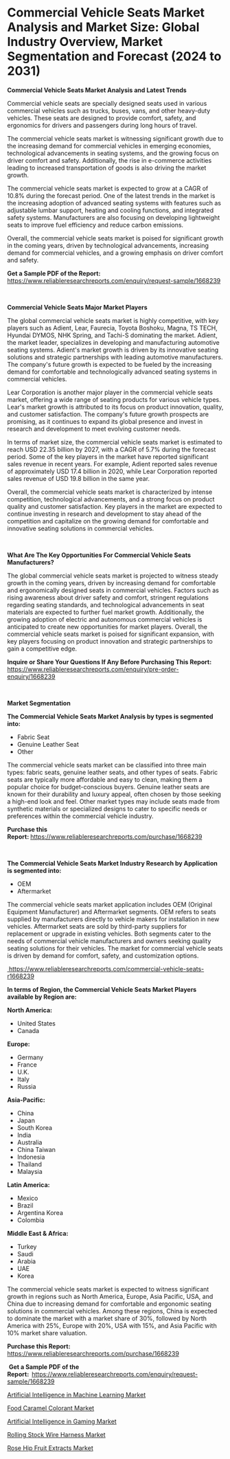 <p><h1>Commercial Vehicle Seats Market Analysis and Market Size: Global Industry Overview, Market Segmentation and Forecast (2024 to 2031)</h1></p><p><strong>Commercial Vehicle Seats Market Analysis and Latest Trends</strong></p>
<p><p>Commercial vehicle seats are specially designed seats used in various commercial vehicles such as trucks, buses, vans, and other heavy-duty vehicles. These seats are designed to provide comfort, safety, and ergonomics for drivers and passengers during long hours of travel.</p><p>The commercial vehicle seats market is witnessing significant growth due to the increasing demand for commercial vehicles in emerging economies, technological advancements in seating systems, and the growing focus on driver comfort and safety. Additionally, the rise in e-commerce activities leading to increased transportation of goods is also driving the market growth.</p><p>The commercial vehicle seats market is expected to grow at a CAGR of 10.8% during the forecast period. One of the latest trends in the market is the increasing adoption of advanced seating systems with features such as adjustable lumbar support, heating and cooling functions, and integrated safety systems. Manufacturers are also focusing on developing lightweight seats to improve fuel efficiency and reduce carbon emissions.</p><p>Overall, the commercial vehicle seats market is poised for significant growth in the coming years, driven by technological advancements, increasing demand for commercial vehicles, and a growing emphasis on driver comfort and safety.</p></p>
<p><strong>Get a Sample PDF of the Report:&nbsp;</strong> <a href="https://www.reliableresearchreports.com/enquiry/request-sample/1668239">https://www.reliableresearchreports.com/enquiry/request-sample/1668239</a></p>
<p>&nbsp;</p>
<p><strong>Commercial Vehicle Seats Major Market Players</strong></p>
<p><p>The global commercial vehicle seats market is highly competitive, with key players such as Adient, Lear, Faurecia, Toyota Boshoku, Magna, TS TECH, Hyundai DYMOS, NHK Spring, and Tachi-S dominating the market. Adient, the market leader, specializes in developing and manufacturing automotive seating systems. Adient's market growth is driven by its innovative seating solutions and strategic partnerships with leading automotive manufacturers. The company's future growth is expected to be fueled by the increasing demand for comfortable and technologically advanced seating systems in commercial vehicles.</p><p>Lear Corporation is another major player in the commercial vehicle seats market, offering a wide range of seating products for various vehicle types. Lear's market growth is attributed to its focus on product innovation, quality, and customer satisfaction. The company's future growth prospects are promising, as it continues to expand its global presence and invest in research and development to meet evolving customer needs.</p><p>In terms of market size, the commercial vehicle seats market is estimated to reach USD 22.35 billion by 2027, with a CAGR of 5.7% during the forecast period. Some of the key players in the market have reported significant sales revenue in recent years. For example, Adient reported sales revenue of approximately USD 17.4 billion in 2020, while Lear Corporation reported sales revenue of USD 19.8 billion in the same year.</p><p>Overall, the commercial vehicle seats market is characterized by intense competition, technological advancements, and a strong focus on product quality and customer satisfaction. Key players in the market are expected to continue investing in research and development to stay ahead of the competition and capitalize on the growing demand for comfortable and innovative seating solutions in commercial vehicles.</p></p>
<p>&nbsp;</p>
<p><strong>What Are The Key Opportunities For Commercial Vehicle Seats Manufacturers?</strong></p>
<p><p>The global commercial vehicle seats market is projected to witness steady growth in the coming years, driven by increasing demand for comfortable and ergonomically designed seats in commercial vehicles. Factors such as rising awareness about driver safety and comfort, stringent regulations regarding seating standards, and technological advancements in seat materials are expected to further fuel market growth. Additionally, the growing adoption of electric and autonomous commercial vehicles is anticipated to create new opportunities for market players. Overall, the commercial vehicle seats market is poised for significant expansion, with key players focusing on product innovation and strategic partnerships to gain a competitive edge.</p></p>
<p><strong>Inquire or Share Your Questions If Any Before Purchasing This Report:</strong> <a href="https://www.reliableresearchreports.com/enquiry/pre-order-enquiry/1668239">https://www.reliableresearchreports.com/enquiry/pre-order-enquiry/1668239</a></p>
<p>&nbsp;</p>
<p><strong>Market Segmentation</strong></p>
<p><strong>The Commercial Vehicle Seats Market Analysis by types is segmented into:</strong></p>
<p><ul><li>Fabric Seat</li><li>Genuine Leather Seat</li><li>Other</li></ul></p>
<p><p>The commercial vehicle seats market can be classified into three main types: fabric seats, genuine leather seats, and other types of seats. Fabric seats are typically more affordable and easy to clean, making them a popular choice for budget-conscious buyers. Genuine leather seats are known for their durability and luxury appeal, often chosen by those seeking a high-end look and feel. Other market types may include seats made from synthetic materials or specialized designs to cater to specific needs or preferences within the commercial vehicle industry.</p></p>
<p><strong>Purchase this Report:&nbsp;</strong><a href="https://www.reliableresearchreports.com/purchase/1668239">https://www.reliableresearchreports.com/purchase/1668239</a></p>
<p>&nbsp;</p>
<p><strong>The Commercial Vehicle Seats Market Industry Research by Application is segmented into:</strong></p>
<p><ul><li>OEM</li><li>Aftermarket</li></ul></p>
<p><p>The commercial vehicle seats market application includes OEM (Original Equipment Manufacturer) and Aftermarket segments. OEM refers to seats supplied by manufacturers directly to vehicle makers for installation in new vehicles. Aftermarket seats are sold by third-party suppliers for replacement or upgrade in existing vehicles. Both segments cater to the needs of commercial vehicle manufacturers and owners seeking quality seating solutions for their vehicles. The market for commercial vehicle seats is driven by demand for comfort, safety, and customization options.</p></p>
<p><a href="https://www.reliableresearchreports.com/commercial-vehicle-seats-r1668239">&nbsp;https://www.reliableresearchreports.com/commercial-vehicle-seats-r1668239</a></p>
<p><strong>In terms of Region, the Commercial Vehicle Seats Market Players available by Region are:</strong></p>
<p>
    <p> <strong> North America: </strong>
        <ul>
            <li>United States</li>
            <li>Canada</li>
        </ul>
        </p> 
    <p> <strong> Europe: </strong>
        <ul>
            <li>Germany</li>
            <li>France</li>
            <li>U.K.</li>
            <li>Italy</li>
            <li>Russia</li>
        </ul>
        </p> 
    <p> <strong> Asia-Pacific: </strong>
        <ul>
            <li>China</li>
            <li>Japan</li>
            <li>South Korea</li>
            <li>India</li>
            <li>Australia</li>
            <li>China Taiwan</li>
            <li>Indonesia</li>
            <li>Thailand</li>
            <li>Malaysia</li>
        </ul>
        </p> 
    <p> <strong> Latin America: </strong>
        <ul>
            <li>Mexico</li>
            <li>Brazil</li>
            <li>Argentina Korea</li>
            <li>Colombia</li>
        </ul>
        </p> 
    <p> <strong> Middle East & Africa: </strong>
        <ul>
            <li>Turkey</li>
            <li>Saudi</li>
            <li>Arabia</li>
            <li>UAE</li>
            <li>Korea</li>
        </ul>
    </p>
    </p>
<p><p>The commercial vehicle seats market is expected to witness significant growth in regions such as North America, Europe, Asia Pacific, USA, and China due to increasing demand for comfortable and ergonomic seating solutions in commercial vehicles. Among these regions, China is expected to dominate the market with a market share of 30%, followed by North America with 25%, Europe with 20%, USA with 15%, and Asia Pacific with 10% market share valuation.</p></p>
<p><strong>Purchase this Report: </strong><a href="https://www.reliableresearchreports.com/purchase/1668239">https://www.reliableresearchreports.com/purchase/1668239</a></p>
<p>&nbsp;<strong>Get a Sample PDF of the Report:&nbsp;&nbsp;</strong><a href="https://www.reliableresearchreports.com/enquiry/request-sample/1668239">https://www.reliableresearchreports.com/enquiry/request-sample/1668239</a></p>
<p><strong></strong></p>
<p><p><a href="https://github.com/angelajermaine/Market-Research-Report-List-4/blob/main/artificial-intelligence-in-machine-learning-market.md">Artificial Intelligence in Machine Learning Market</a></p><p><a href="https://medium.com/@susanwest38/food-caramel-colorant-industry-analysis-report-its-market-size-share-trends-by-application-48a9571dc8d9">Food Caramel Colorant Market</a></p><p><a href="https://github.com/provorikovar/Market-Research-Report-List-5/blob/main/artificial-intelligence-in-gaming-market.md">Artificial Intelligence in Gaming Market</a></p><p><a href="https://www.linkedin.com/pulse/global-rolling-stock-wire-harness-market-focus-product-type-58swf?trackingId=WAB0W6TDQMWco5GYmkNjgw%3D%3D">Rolling Stock Wire Harness Market</a></p><p><a href="https://medium.com/@patriciahanson2013/rose-hip-fruit-extracts-market-size-is-growing-at-cagr-of-14-8-e9db078644ac">Rose Hip Fruit Extracts Market</a></p></p>